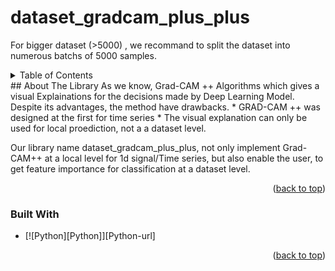 # dataset_gradcam_plus_plus

For bigger dataset (>5000) , we recommand to split the dataset into numerous batchs of 5000 samples.

<!-- TABLE OF CONTENTS -->
<details>
  <summary>Table of Contents</summary>
  <ol>
    <li>
      <a href="#about-the-library">About The Library</a>
      <ul>
        <li><a href="#built-with">Built With</a></li>
      </ul>
    </li>
    <li>
      <a href="#getting-started">Getting Started</a>
      <ul>
        <li><a href="#prerequisites">Prerequisites</a></li>
        <li><a href="#installation">Installation</a></li>
      </ul>
    </li>
    <li><a href="#usage">Usage</a></li>
    <li><a href="#roadmap">Roadmap</a></li>
    <li><a href="#contributing">Contributing</a></li>
    <li><a href="#license">License</a></li>
    <li><a href="#contact">Contact</a></li>
    <li><a href="#acknowledgments">Acknowledgments</a></li>
  </ol>
</details>
<!-- ABOUT THE LIBRARY -->
## About The Library
As we know, Grad-CAM ++ Algorithms which gives a visual Explainations for the decisions made by Deep Learning Model. Despite its advantages, the method have drawbacks.
* GRAD-CAM ++ was designed at the first for time series
* The visual explanation can only be used for local proediction, not a a dataset level.

Our library name dataset_gradcam_plus_plus, not only implement Grad-CAM++ at a local level for 1d signal/Time series, but also enable the user, to get feature importance for classification at a dataset level.

<p align="right">(<a href="#readme-top">back to top</a>)</p>

### Built With

* [![Python][Python]][Python-url]

<p align="right">(<a href="#readme-top">back to top</a>)</p>
